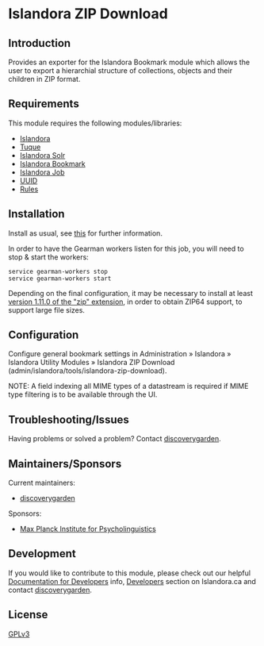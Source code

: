 # Islandora ZIP Download

## Introduction

Provides an exporter for the Islandora Bookmark module which allows the user to
export a hierarchial structure of collections, objects and their children in
ZIP format.

## Requirements

This module requires the following modules/libraries:

* [Islandora](https://github.com/islandora/islandora)
* [Tuque](https://github.com/islandora/tuque)
* [Islandora Solr](https://github.com/islandora/islandora_solr_search)
* [Islandora Bookmark](https://github.com/islandora/islandora_bookmark)
* [Islandora Job](https://github.com/discoverygarden/islandora_job)
* [UUID](https://www.drupal.org/project/uuid)
* [Rules](https://www.drupal.org/project/rules)

## Installation

Install as usual, see
[this](https://drupal.org/documentation/install/modules-themes/modules-7) for
further information.

In order to have the Gearman workers listen for this job, you will need to stop
& start the workers:

```
service gearman-workers stop
service gearman-workers start
```

Depending on the final configuration, it may be necessary to install at least
[version 1.11.0 of the "zip" extension][zip-ext], in order to obtain ZIP64
support, to support large file sizes.

## Configuration

Configure general bookmark settings in Administration » Islandora » Islandora
Utility Modules » Islandora ZIP Download
(admin/islandora/tools/islandora-zip-download).

NOTE: A field indexing all MIME types of a datastream is required if MIME type
filtering is to be available through the UI.

## Troubleshooting/Issues

Having problems or solved a problem? Contact
[discoverygarden](http://support.discoverygarden.ca).

## Maintainers/Sponsors

Current maintainers:

* [discoverygarden](http://www.discoverygarden.ca)

Sponsors:

* [Max Planck Institute for Psycholinguistics](http://www.mpi.nl/)

## Development

If you would like to contribute to this module, please check out our helpful
[Documentation for Developers][dd] info,
[Developers](http://islandora.ca/developers) section on Islandora.ca and
contact [discoverygarden](http://support.discoverygarden.ca).

## License

[GPLv3](http://www.gnu.org/licenses/gpl-3.0.txt)

[zip-ext]: https://pecl.php.net/package-changelog.php?package=zip
[dd]: https://github.com/Islandora/islandora/wiki#wiki-documentation-for-developers
